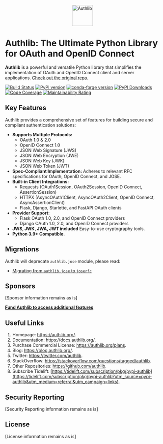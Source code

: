 <div align="center">

<picture>
  <source media="(prefers-color-scheme: dark)" srcset="docs/_static/dark-logo.svg" />
  <img alt="Authlib" src="docs/_static/light-logo.svg" height="68" />
</picture>

</div>

# Authlib: The Ultimate Python Library for OAuth and OpenID Connect

**Authlib** is a powerful and versatile Python library that simplifies the implementation of OAuth and OpenID Connect client and server applications.  [Check out the original repo](https://github.com/authlib/authlib).

[![Build Status](https://github.com/authlib/authlib/workflows/tests/badge.svg)](https://github.com/authlib/authlib/actions)
[![PyPI version](https://img.shields.io/pypi/v/authlib.svg)](https://pypi.org/project/authlib)
[![conda-forge version](https://img.shields.io/conda/v/conda-forge/authlib.svg?label=conda-forge&colorB=0090ff)](https://anaconda.org/conda-forge/authlib)
[![PyPI Downloads](https://static.pepy.tech/badge/authlib/month)](https://pepy.tech/projects/authlib)
[![Code Coverage](https://codecov.io/gh/authlib/authlib/graph/badge.svg?token=OWTdxAIsPI)](https://codecov.io/gh/authlib/authlib)
[![Maintainability Rating](https://sonarcloud.io/api/project_badges/measure?project=authlib_authlib&metric=sqale_rating)](https://sonarcloud.io/summary/new_code?id=authlib_authlib)

## Key Features

Authlib provides a comprehensive set of features for building secure and compliant authentication solutions:

*   **Supports Multiple Protocols:**
    *   OAuth 1.0 & 2.0
    *   OpenID Connect 1.0
    *   JSON Web Signature (JWS)
    *   JSON Web Encryption (JWE)
    *   JSON Web Key (JWK)
    *   JSON Web Token (JWT)
*   **Spec-Compliant Implementation:**  Adheres to relevant RFC specifications for OAuth, OpenID Connect, and JOSE.
*   **Built-in Client Integrations:**
    *   Requests (OAuth1Session, OAuth2Session, OpenID Connect, AssertionSession)
    *   HTTPX (AsyncOAuth1Client, AsyncOAuth2Client, OpenID Connect, AsyncAssertionClient)
    *   Flask, Django, Starlette, and FastAPI OAuth clients
*   **Provider Support:**
    *   Flask OAuth 1.0, 2.0, and OpenID Connect providers
    *   Django OAuth 1.0, 2.0, and OpenID Connect providers
*   **JWS, JWK, JWA, JWT included** Easy-to-use cryptography tools.
*   **Python 3.9+ Compatible.**

## Migrations

Authlib will deprecate `authlib.jose` module, please read:

- [Migrating from `authlib.jose` to `joserfc`](https://jose.authlib.org/en/dev/migrations/authlib/)

## Sponsors

[Sponsor information remains as is]

[**Fund Authlib to access additional features**](https://docs.authlib.org/en/latest/community/funding.html)

## Useful Links

1.  Homepage: <https://authlib.org/>.
2.  Documentation: <https://docs.authlib.org/>.
3.  Purchase Commercial License: <https://authlib.org/plans>.
4.  Blog: <https://blog.authlib.org/>.
5.  Twitter: <https://twitter.com/authlib>.
6.  StackOverflow: <https://stackoverflow.com/questions/tagged/authlib>.
7.  Other Repositories: <https://github.com/authlib>.
8.  Subscribe Tidelift: [https://tidelift.com/subscription/pkg/pypi-authlib](https://tidelift.com/subscription/pkg/pypi-authlib?utm_source=pypi-authlib&utm_medium=referral&utm_campaign=links).

## Security Reporting

[Security Reporting information remains as is]

## License

[License information remains as is]